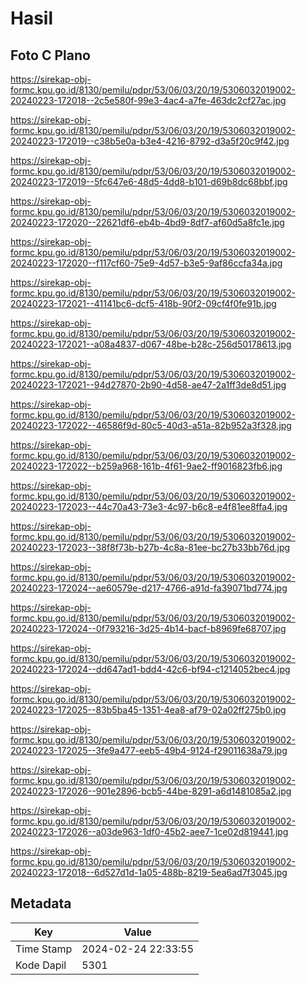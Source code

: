 # Hasil

## Foto C Plano

https://sirekap-obj-formc.kpu.go.id/8130/pemilu/pdpr/53/06/03/20/19/5306032019002-20240223-172018--2c5e580f-99e3-4ac4-a7fe-463dc2cf27ac.jpg

https://sirekap-obj-formc.kpu.go.id/8130/pemilu/pdpr/53/06/03/20/19/5306032019002-20240223-172019--c38b5e0a-b3e4-4216-8792-d3a5f20c9f42.jpg

https://sirekap-obj-formc.kpu.go.id/8130/pemilu/pdpr/53/06/03/20/19/5306032019002-20240223-172019--5fc647e6-48d5-4dd8-b101-d69b8dc68bbf.jpg

https://sirekap-obj-formc.kpu.go.id/8130/pemilu/pdpr/53/06/03/20/19/5306032019002-20240223-172020--22621df6-eb4b-4bd9-8df7-af60d5a8fc1e.jpg

https://sirekap-obj-formc.kpu.go.id/8130/pemilu/pdpr/53/06/03/20/19/5306032019002-20240223-172020--f117cf60-75e9-4d57-b3e5-9af86ccfa34a.jpg

https://sirekap-obj-formc.kpu.go.id/8130/pemilu/pdpr/53/06/03/20/19/5306032019002-20240223-172021--41141bc6-dcf5-418b-90f2-09cf4f0fe91b.jpg

https://sirekap-obj-formc.kpu.go.id/8130/pemilu/pdpr/53/06/03/20/19/5306032019002-20240223-172021--a08a4837-d067-48be-b28c-256d50178613.jpg

https://sirekap-obj-formc.kpu.go.id/8130/pemilu/pdpr/53/06/03/20/19/5306032019002-20240223-172021--94d27870-2b90-4d58-ae47-2a1ff3de8d51.jpg

https://sirekap-obj-formc.kpu.go.id/8130/pemilu/pdpr/53/06/03/20/19/5306032019002-20240223-172022--46586f9d-80c5-40d3-a51a-82b952a3f328.jpg

https://sirekap-obj-formc.kpu.go.id/8130/pemilu/pdpr/53/06/03/20/19/5306032019002-20240223-172022--b259a968-161b-4f61-9ae2-ff9016823fb6.jpg

https://sirekap-obj-formc.kpu.go.id/8130/pemilu/pdpr/53/06/03/20/19/5306032019002-20240223-172023--44c70a43-73e3-4c97-b6c8-e4f81ee8ffa4.jpg

https://sirekap-obj-formc.kpu.go.id/8130/pemilu/pdpr/53/06/03/20/19/5306032019002-20240223-172023--38f8f73b-b27b-4c8a-81ee-bc27b33bb76d.jpg

https://sirekap-obj-formc.kpu.go.id/8130/pemilu/pdpr/53/06/03/20/19/5306032019002-20240223-172024--ae60579e-d217-4766-a91d-fa39071bd774.jpg

https://sirekap-obj-formc.kpu.go.id/8130/pemilu/pdpr/53/06/03/20/19/5306032019002-20240223-172024--0f793216-3d25-4b14-bacf-b8969fe68707.jpg

https://sirekap-obj-formc.kpu.go.id/8130/pemilu/pdpr/53/06/03/20/19/5306032019002-20240223-172024--dd647ad1-bdd4-42c6-bf94-c1214052bec4.jpg

https://sirekap-obj-formc.kpu.go.id/8130/pemilu/pdpr/53/06/03/20/19/5306032019002-20240223-172025--83b5ba45-1351-4ea8-af79-02a02ff275b0.jpg

https://sirekap-obj-formc.kpu.go.id/8130/pemilu/pdpr/53/06/03/20/19/5306032019002-20240223-172025--3fe9a477-eeb5-49b4-9124-f29011638a79.jpg

https://sirekap-obj-formc.kpu.go.id/8130/pemilu/pdpr/53/06/03/20/19/5306032019002-20240223-172026--901e2896-bcb5-44be-8291-a6d1481085a2.jpg

https://sirekap-obj-formc.kpu.go.id/8130/pemilu/pdpr/53/06/03/20/19/5306032019002-20240223-172026--a03de963-1df0-45b2-aee7-1ce02d819441.jpg

https://sirekap-obj-formc.kpu.go.id/8130/pemilu/pdpr/53/06/03/20/19/5306032019002-20240223-172018--6d527d1d-1a05-488b-8219-5ea6ad7f3045.jpg


## Metadata

| Key        | Value               |
| ---------- | ------------------- |
| Time Stamp | 2024-02-24 22:33:55 |
| Kode Dapil | 5301                |



